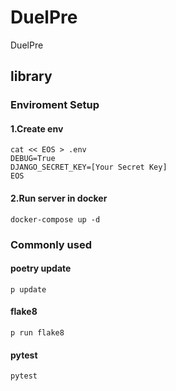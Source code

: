 # DuelPre
DuelPre


## library

### Enviroment Setup

#### 1.Create env
```shell
cat << EOS > .env
DEBUG=True
DJANGO_SECRET_KEY=[Your Secret Key]
EOS
```

#### 2.Run server in docker
```shell
docker-compose up -d
```

### Commonly used

#### poetry update
```shell
p update
```

#### flake8
```shell
p run flake8
```

#### pytest
```shell
pytest
```
